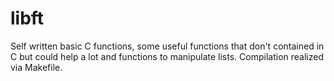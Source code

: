 # libft
Self written basic C functions, some useful functions that don't contained in C but could help a lot and functions to manipulate lists.
Compilation realized via Makefile.
